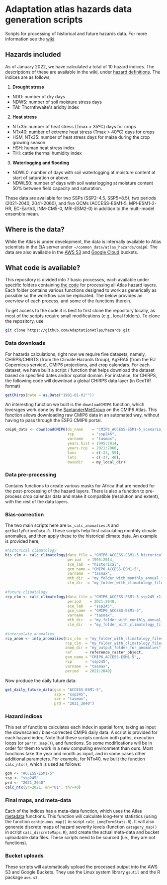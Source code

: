 # Adaptation atlas hazards data generation scripts

Scripts for processing of historical and future hazards data. For more information see the [wiki](https://github.com/AdaptationAtlas/hazards/wiki).

## Hazards included

As of January 2022, we have calculated a total of 10 hazard indices. The descriptions of these are available in the wiki, under [hazard definitions](https://github.com/AdaptationAtlas/hazards/wiki/Hazards-definitions). The indices are as follows,

1. **Drought stress**
  - NDD: number of dry days
  - NDWS: number of soil moisture stress days
  - TAI: Thornthwaite's aridity index

2. **Heat stress**
  - NTx35: number of heat stress (Tmax \> 35ºC) days for crops
  - NTx40: number of extreme heat stress (Tmax \> 40ºC) days for crops
  - HSM_NTx35: number of heat stress days for maize during the crop growing season
  - HSH: human heat stress index
  - THI: cattle thermal humidity index

3. **Waterlogging and flooding**
  - NDWL0: number of days with soil waterlogging at moisture content at start of saturation or above.
  - NDWL50: number of days with soil waterlogging at moisture content 50% between field capacity and saturation.

These data are available for two SSPs (SSP2-4.5, SSP5=8.5), two periods (2021-2040, 2041-2060), and five GCMs (ACCESS-ESM1-5, MPI-ESM1-2-HR, EC-Earth3, INM-CM5-0, MRI-ESM2-0) in addition to the multi-model ensemble mean.

## Where is the data?
While the Atlas is under development, the data is internally available to Atlas scientists in the EiA server under `~/common_data/atlas_hazards/cmip6`. The data are also available in the [AWS S3](s3://digital-atlas/Updates_for_MVP_Release/1_hazards/) and [Google Cloud](gs://adaptation-atlas/cmip6_hazards/) buckets.

## What code is available?
This repository is divided into 7 basic processes, each available under specific folders containing [the code](https://github.com/AdaptationAtlas/hazards/tree/main/R) for processing all Atlas hazard layers. Each folder contains various functions designed to work as generically as possible so the workflow can be replicated. The below provides an overview of each process, and some of the functions therein.

To get access to the code it is best to first clone the repository locally, as most of the scripts require small modifications (e.g., local folders). To clone the repository, use

```bash
git clone https://github.com/AdaptationAtlas/hazards.git
```

### Data downloads
For hazards calculations, right now we require five datasets, namely, CHIRPS/CHIRTS (from the Climate Hazards Group), AgERA5 (from the EU Copernicus service), CMIP6 projections, and crop calendars. For each dataset, we have built a script / function that helps download the dataset based on specified dates and/or spatial domain. For instance, for CHIRPS, the following code will download a global CHIRPS data layer (in GeoTiff format)

```r
getChirps(date = as.Date("1981-01-01""))
```

An interesting function we built is the `downloadCMIP6` function, which leverages work done by the [SantanderMetGroup](https://github.com/SantanderMetGroup/ATLAS) on the CMIP6 Atlas. This function allows downloading raw CMIP6 data in an automated way, without having to pass through the ESFG CMIP6 portal.

```r
cmip6_data <- downloadCMIP6(ds_name    = "CMIP6_ACCESS-ESM1-5_scenario_r1i1p1f1", 
                            rcp        = "ssp246", 
                            varname    = "tasmax", 
                            years.hist = 1995:2014, 
                            years.rcp  = 2021:2060, 
                            lons       = c(-23, 59), 
                            lats       = c(-37, 40), 
                            basedir    = my_local_dir)
```

### Data pre-processing
Contains functions to create various masks for Africa that are needed for the post-processing of the hazard layers. There is also a function to pre-process crop calendar data and make it compatible (resolution and extent), with the rest of the data layers.

### Bias-correction
The two main scripts here are `bc_calc_anomalies.R` and `getDailyFutureData.R`. These scripts help first calculating monthly climate anomalies, and then apply these to the historical climate data. An example is provided here,

```r
#historical climatology
his_clm <- calc_climatology(data_file = "CMIP6_ACCESS-ESM1-5_historical_r1i1p1f1__Africa_daily.tif", 
                            period   = 1995:2014, 
                            sce_lab  = "historical",
                            gcm_name = "CMIP6_ACCESS-ESM1-5",
                            varname  = "tasmax",
                            mth_dir  = "my_folder_with_monthly_annual_files",
                            clm_dir  = "my_folder_with_climatology_files")
      
#future climatology
rcp_clm <- calc_climatology(data_file = "CMIP6_ACCESS-ESM1-5_ssp245_r1i1p1f1__Africa_daily.tif", 
                            period    = 2021:2040, 
                            sce_lab   = "ssp245",
                            gcm_name  = "CMIP6_ACCESS-ESM1-5",
                            varname   = "tasmax",
                            mth_dir   = "my_folder_with_monthly_annual_files",
                            clm_dir   = "my_folder_with_climatology_files")
      
#interpolate anomalies
rcp_anom <- intp_anomalies(his_clm  = "my_folder_with_climatology_files_hist", 
                           rcp_clm  = "my_folder_with_climatology_files_rcp", 
                           anom_dir = "my_output_folder_for_anomalies", 
                           ref      = reference_raster_object,
                           gcm_name = "CMIP6_ACCESS-ESM1-5",, 
                           rcp      = "ssp245", 
                           varname  = "tasmax", 
                           period   = 2021:2040)
```

Now produce the daily future data:

```r
get_daily_future_data(gcm = "ACCESS-ESM1-5",
                      ssp = "ssp245",
                      var = "tasmax",
                      prd = "2021_2040")
```

### Hazard indices
This set of functions calculates each index in spatial form, taking as input the downscaled / bias-corrected CMIP6 daily data. A script is provided for each hazard index. Note that these scripts contain both paths, execution loops (or `purrr::map()`), and functions. So some modifications will be in order for them to work in a new computing environment than ours. Most functions take the year and month as input, and in some cases other additional parameters. For example, for NTx40, we built the function `calc_ntx()`, which is used as follows:

```r
gcm <- "ACCESS-ESM1-5"
ssp <- "ssp245"
prd <- "2021_2040"
calc_ntx(yr=2021, mn="01", thr=40)
```

### Final maps, and meta-data
Each of the indices has a meta-data function, which uses the Atlas [metadata](https://github.com/AdaptationAtlas/metadata) functions. This function will calculate long-term statistics (using the function `continuous_map()` in script `calc_LongTermStats.R`). It will also generate discrete maps of hazard severity levels (function `category_map()` in script `calc_discreteMaps.R`), and create the actual meta-data and bucket uploadable data files. These scripts need to be sourced (i.e., they are not functions).

### Bucket uploads
These scripts will automatically upload the processed output into the AWS S3 and Google Buckets. They use the Linux system library `gsutil` and the R package `aws.s3`.



